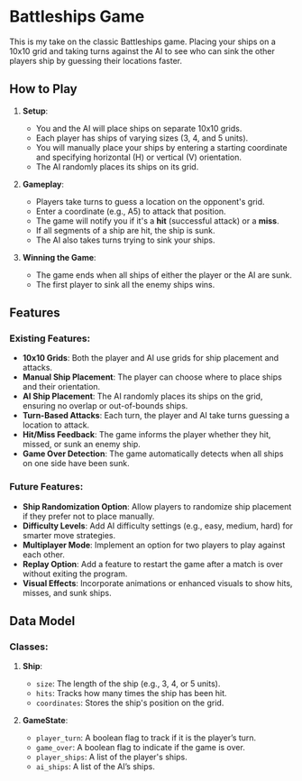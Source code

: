 # Battleships Game

This is my take on the classic Battleships game. Placing your ships on a 10x10 grid and taking turns against the AI to see who can sink the other players ship by guessing their locations faster.

## How to Play
1. **Setup**: 
   - You and the AI will place ships on separate 10x10 grids.
   - Each player has ships of varying sizes (3, 4, and 5 units).
   - You will manually place your ships by entering a starting coordinate and specifying horizontal (H) or vertical (V) orientation.
   - The AI randomly places its ships on its grid.

2. **Gameplay**:
   - Players take turns to guess a location on the opponent's grid.
   - Enter a coordinate (e.g., A5) to attack that position.
   - The game will notify you if it's a **hit** (successful attack) or a **miss**.
   - If all segments of a ship are hit, the ship is sunk.
   - The AI also takes turns trying to sink your ships.

3. **Winning the Game**:
   - The game ends when all ships of either the player or the AI are sunk.
   - The first player to sink all the enemy ships wins.

## Features

### Existing Features:
- **10x10 Grids**: Both the player and AI use grids for ship placement and attacks.
- **Manual Ship Placement**: The player can choose where to place ships and their orientation.
- **AI Ship Placement**: The AI randomly places its ships on the grid, ensuring no overlap or out-of-bounds ships.
- **Turn-Based Attacks**: Each turn, the player and AI take turns guessing a location to attack.
- **Hit/Miss Feedback**: The game informs the player whether they hit, missed, or sunk an enemy ship.
- **Game Over Detection**: The game automatically detects when all ships on one side have been sunk.

### Future Features:
- **Ship Randomization Option**: Allow players to randomize ship placement if they prefer not to place manually.
- **Difficulty Levels**: Add AI difficulty settings (e.g., easy, medium, hard) for smarter move strategies.
- **Multiplayer Mode**: Implement an option for two players to play against each other.
- **Replay Option**: Add a feature to restart the game after a match is over without exiting the program.
- **Visual Effects**: Incorporate animations or enhanced visuals to show hits, misses, and sunk ships.

## Data Model

### Classes:
1. **Ship**: 
   - `size`: The length of the ship (e.g., 3, 4, or 5 units).
   - `hits`: Tracks how many times the ship has been hit.
   - `coordinates`: Stores the ship's position on the grid.
   
2. **GameState**: 
   - `player_turn`: A boolean flag to track if it is the player’s turn.
   - `game_over`: A boolean flag to indicate if the game is over.
   - `player_ships`: A list of the player's ships.
   - `ai_ships`: A list of the AI’s ships.